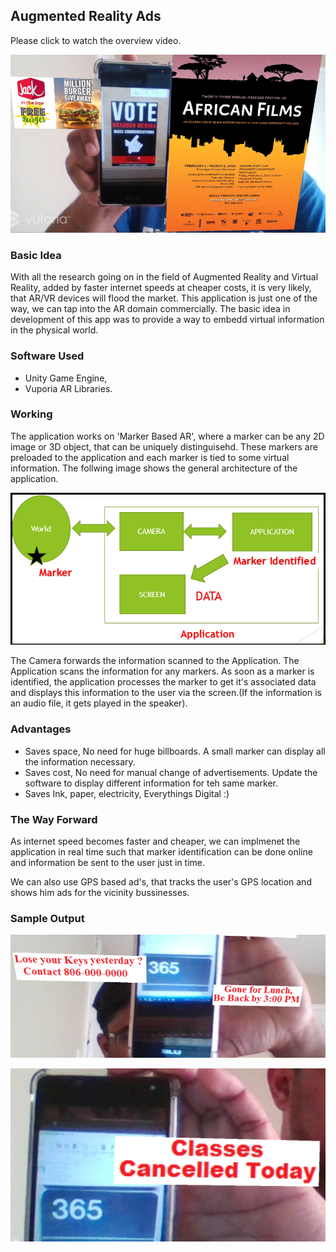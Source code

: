 ## Augmented Reality Ads 


Please click to watch the overview video.

[![ScreenShot](https://github.com/RoshanRShetty/Augmented-Reality-Advertisements/blob/master/snapshot.PNG)](https://raw.githubusercontent.com/RoshanRShetty/Augmented-Reality-Advertisements/master/AR%20Demo.mp4)

### Basic Idea

With all the research going on in the field of Augmented Reality and Virtual Reality, added by faster internet speeds at cheaper costs, it is very likely, that AR/VR devices will flood the market. This application is just one of the way, we can tap into the AR domain commercially. The basic idea in development of this app was to provide a way to embedd virtual information in the physical world. 

### Software Used

 - Unity Game Engine,
 - Vuporia AR Libraries.
 
### Working

The application works on 'Marker Based AR', where a marker can be any 2D image or 3D object, that can be uniquely distinguisehd.
These markers are preloaded to the application and each marker is tied to some virtual information. The follwing image shows the general architecture of the application.

   ![ScreenShot](https://github.com/RoshanRShetty/Augmented-Reality-Advertisements/blob/master/Arch.PNG)

The Camera forwards the information scanned to the Application. The Application scans the information for any markers. As soon as a marker is identified, the application processes the marker to get it's associated data and displays this information to the user via the screen.(If the information is an audio file, it gets played in the speaker).

### Advantages
- Saves space, No need for huge billboards. A small marker can display all the information necessary.
- Saves cost, No need for manual change of advertisements. Update the software to display different information for teh same marker.
- Saves Ink, paper, electricity, Everythings Digital :)


### The Way Forward

As internet speed becomes faster and cheaper, we can implmenet the application in real time such that marker identification can be done online and information be sent to the user just in time.

We can also use GPS based ad's, that tracks the user's GPS location and shows him ads for the vicinity bussinesses.


### Sample Output

![ScreenShot](https://github.com/RoshanRShetty/Augmented-Reality-Advertisements/blob/master/Message1.PNG)

![ScreenShot](https://github.com/RoshanRShetty/Augmented-Reality-Advertisements/blob/master/Message2.PNG)


 









